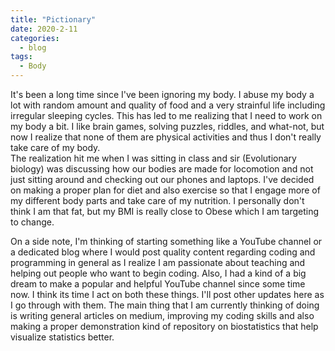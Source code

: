 ```yaml
---
title: "Pictionary"
date: 2020-2-11
categories:
  - blog
tags:
  - Body
---
```


It's been a long time since I've been ignoring my body. I abuse my body a lot with random amount and quality of food and a very strainful life including irregular sleeping cycles. This has led to me realizing that I need to work on my body a bit. I like brain games, solving puzzles, riddles, and what-not, but now I realize that none of them are physical activities and thus I don't really take care of my body.  
The realization hit me when I was sitting in class and sir (Evolutionary biology) was discussing how our bodies are made for locomotion and not just sitting around and checking out our phones and laptops. I've decided on making a proper plan for diet and also exercise so that I engage more of my different body parts and take care of my nutrition. I personally don't think I am that fat, but my BMI is really close to Obese which I am targeting to change.

On a side note, I'm thinking of starting something like a YouTube channel or a dedicated blog where I would post quality content regarding coding and programming in general as I realize I am passionate about teaching and helping out people who want to begin coding. Also, I had a kind of a big dream to make a popular and helpful YouTube channel since some time now. I think its time I act on both these things. I'll post other updates here as I go through with them. The main thing that I am currently thinking of doing is writing general articles on medium, improving my coding skills and also making a proper demonstration kind of repository on biostatistics that help visualize statistics better.
